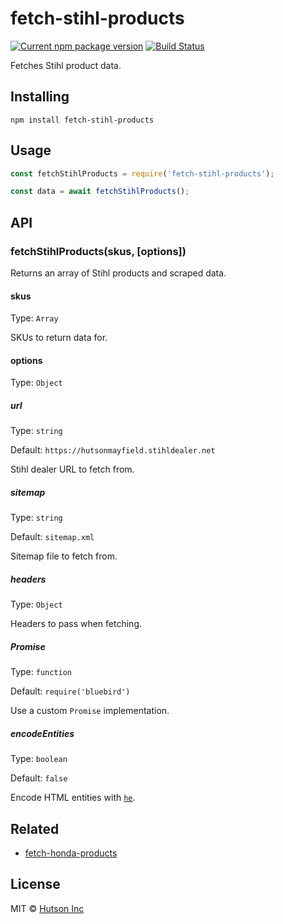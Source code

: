 # fetch-stihl-products

[![Current npm package version](https://img.shields.io/npm/v/fetch-stihl-products.svg)](https://www.npmjs.com/package/fetch-stihl-products) [![Build Status](https://travis-ci.com/hutsoninc/fetch-stihl-products.svg?branch=master)](https://travis-ci.com/hutsoninc/fetch-stihl-products)

Fetches Stihl product data.

## Installing

`npm install fetch-stihl-products`

## Usage

```js
const fetchStihlProducts = require('fetch-stihl-products');

const data = await fetchStihlProducts();
```

## API

### fetchStihlProducts(skus, [options])

Returns an array of Stihl products and scraped data.

#### skus

Type: `Array`

SKUs to return data for.

#### options

Type: `Object`

##### url

Type: `string`

Default: `https://hutsonmayfield.stihldealer.net`

Stihl dealer URL to fetch from.

##### sitemap

Type: `string`

Default: `sitemap.xml`

Sitemap file to fetch from.

##### headers

Type: `Object`

Headers to pass when fetching.

##### Promise

Type: `function`

Default: `require('bluebird')`

Use a custom `Promise` implementation.

##### encodeEntities

Type: `boolean`

Default: `false`

Encode HTML entities with [`he`](https://github.com/mathiasbynens/he).

## Related

- [fetch-honda-products](https://github.com/hutsoninc/fetch-honda-products)

## License

MIT © [Hutson Inc](https://www.hutsoninc.com)